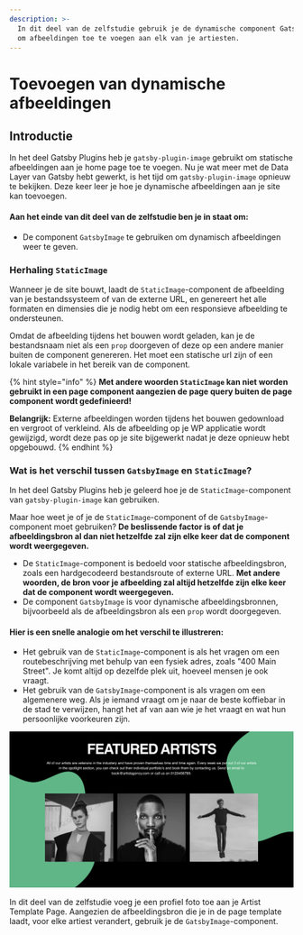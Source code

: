 ```yaml
---
description: >-
  In dit deel van de zelfstudie gebruik je de dynamische component GatsbyImage
  om afbeeldingen toe te voegen aan elk van je artiesten.
---
```


# Toevoegen van dynamische afbeeldingen

## Introductie

In het deel Gatsby Plugins heb je `gatsby-plugin-image` gebruikt om statische afbeeldingen aan je home page toe te voegen. Nu je wat meer met de Data Layer van Gatsby hebt gewerkt, is het tijd om `gatsby-plugin-image` opnieuw te bekijken. Deze keer leer je hoe je dynamische afbeeldingen aan je site kan toevoegen.

#### Aan het einde van dit deel van de zelfstudie ben je in staat om:

* De component `GatsbyImage` te gebruiken om dynamisch afbeeldingen weer te geven.

### Herhaling `StaticImage`

Wanneer je de site bouwt, laadt de `StaticImage`-component de afbeelding van je bestandssysteem of van de externe URL, en genereert het alle formaten en dimensies die je nodig hebt om een responsieve afbeelding te ondersteunen.

Omdat de afbeelding tijdens het bouwen wordt geladen, kan je de bestandsnaam niet als een `prop` doorgeven of deze op een andere manier buiten de component genereren. Het moet een statische url zijn of een lokale variabele in het bereik van de component.

{% hint style="info" %}
**Met andere woorden `StaticImage` kan niet worden gebruikt in een page component aangezien de page query buiten de page component wordt gedefinieerd!**

**Belangrijk:** Externe afbeeldingen worden tijdens het bouwen gedownload en vergroot of verkleind. Als de afbeelding op je WP applicatie wordt gewijzigd, wordt deze pas op je site bijgewerkt nadat je deze opnieuw hebt opgebouwd.
{% endhint %}

### Wat is het verschil tussen `GatsbyImage` en `StaticImage`?

In het deel Gatsby Plugins heb je geleerd hoe je de `StaticImage`-component van `gatsby-plugin-image` kan gebruiken.

Maar hoe weet je of je de `StaticImage`-component of de `GatsbyImage`-component moet gebruiken? **De beslissende factor is of dat je afbeeldingsbron al dan niet hetzelfde zal zijn elke keer dat de component wordt weergegeven.**

* De `StaticImage`-component is bedoeld voor statische afbeeldingsbron, zoals een hardgecodeerd bestandsroute of externe URL. **Met andere woorden, de bron voor je afbeelding zal altijd hetzelfde zijn elke keer dat de component wordt weergegeven.**
* De component `GatsbyImage` is voor dynamische afbeeldingsbronnen, bijvoorbeeld als de afbeeldingsbron als een `prop` wordt doorgegeven.&#x20;

#### Hier is een snelle analogie om het verschil te illustreren:

* Het gebruik van de `StaticImage`-component is als het vragen om een ​​routebeschrijving met behulp van een fysiek adres, zoals "400 Main Street". Je komt altijd op dezelfde plek uit, hoeveel mensen je ook vraagt.&#x20;
* Het gebruik van de `GatsbyImage`-component is als vragen om een ​​algemenere weg. Als je iemand vraagt ​​om je naar de beste koffiebar in de stad te verwijzen, hangt het af van aan wie je het vraagt ​​en wat hun persoonlijke voorkeuren zijn.

![](<../../.gitbook/assets/image (144).png>)

In dit deel van de zelfstudie voeg je een profiel foto toe aan je Artist Template Page. Aangezien de afbeeldingsbron die je in de page template laadt, voor elke artiest verandert, gebruik je de `GatsbyImage`-component.
